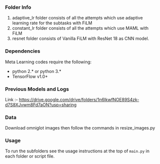 ### Folder Info
1) adaptive_lr folder consists of all the attempts which use adaptive learning rate for the subtasks with FiLM
2) constant_lr folder consists of all the attempts which use MAML with FiLM
3) resnet folder consists of Vanilla FiLM with ResNet 18 as CNN model.

### Dependencies
Meta Learning codes require the following:
* python 2.\* or python 3.\*
* TensorFlow v1.0+

### Previous Models and Logs
Link :- https://drive.google.com/drive/folders/1n6lkwfNOE89S4zk-d7S8XJvwm8Fd7aON?usp=sharing

### Data
Download omniglot images then follow the commands in resize_images.py

### Usage
To run the subfolders see the usage instructions at the top of `main.py` in each folder or script file.

